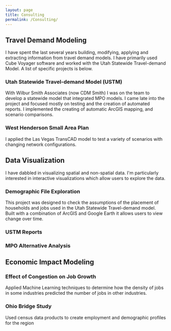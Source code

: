 ```yaml
---
layout: page
title: Consulting
permalink: /Consulting/
---
```


## Travel Demand Modeling

I have spent the last several years building, modifying, applying and extracting information from travel demand models. I have primarily used Cube Voyager software and worked with the Utah Statewide Travel-demand Model. A list of specific projects is below.

### Utah Statewide Travel-demand Model (USTM)
With Wilbur Smith Associates (now CDM Smith) I was on the team to develop a statewide model that integrated MPO models. I came late into the project and focused mostly on testing and the creation of automated reports. I implemented the creating of automatic ArcGIS mapping, and scenario comparisons.

### West Henderson Small Area Plan
I applied the Las Vegas TransCAD model to test a variety of scenarios with changing network configurations.

## Data Visualization

I have dabbled in visualizing spatial and non-spatial data. I'm particularly interested in interactive visualizations which allow users to explore the data.

### Demographic File Exploration
This project was designed to check the assumptions of the placement of households and jobs used in the Utah Statewide Travel-demand model. Built with a combination of ArcGIS and Google Earth it allows users to view change over time.

### USTM Reports

### MPO Alternative Analysis

## Economic Impact Modeling

### Effect of Congestion on Job Growth
Applied Machine Learning techniques to determine how the density of jobs in some industries predicted the number of jobs in other industries.
### Ohio Bridge Study
Used census data products to create employment and demographic profiles for the region